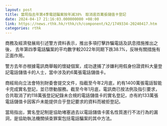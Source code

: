 ```yaml
---
layout: post
title: 當局指去年第4季電話騙案按年減38%　取消逾百萬張儲值卡登記
date: 2024-04-17 21:16:03.000000000 +08:00
link: https://news.rthk.hk/rthk/ch/component/k2/1749334-20240417.htm
categories: rthk
---
```


商務及經濟發展局引述警方資料表示，推出多項打擊詐騙電話及訊息措施推出之後， 去年第四季電話騙案的平均數字較2022年同期下跌38.1%，反映有關措施有正面作用。

警方去年亦根據電訊商舉報的懷疑個案，成功逮捕了涉嫌利用假身份證資料大量登記電話儲值卡的人士，當中涉及約6萬張電話儲值卡。

商經局向立法會特別財委會提交文件，指截至今年2月底，約有1400萬張電話智能卡完成實名登記，並已啓動服務。截至今年1月底，電訊商已按法例及指引要求，合共取消了約118萬張登記紀錄未合規的電話儲值卡的實名登記，亦有約133萬張電話儲值卡因客戶未能提供合乎登記要求的資料而被拒登記。

當局指出，實名登記制是協助堵塞過去以電話儲值卡匿名性質進行不法行為的漏洞，是協助執法機關偵查罪案包括電話騙案的其中方法。
